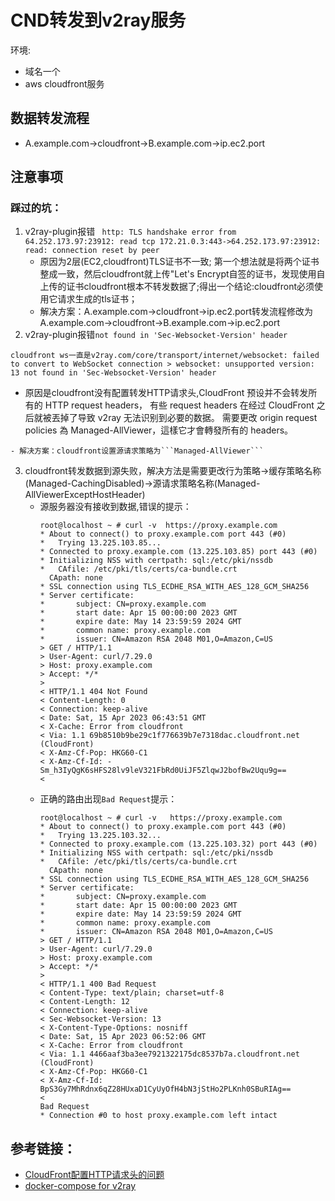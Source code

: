 # CND转发到v2ray服务
环境:
 - 域名一个
 - aws cloudfront服务


## 数据转发流程
 - A.example.com->cloudfront->B.example.com->ip.ec2.port


## 注意事项
### 踩过的坑：
1. v2ray-plugin报错 ``` http: TLS handshake error from 64.252.173.97:23912: read tcp 172.21.0.3:443->64.252.173.97:23912: read: connection reset by peer```
    - 原因为2层(EC2,cloudfront)TLS证书不一致; 第一个想法就是将两个证书整成一致，然后cloudfront就上传"Let's Encrypt自签的证书，发现使用自上传的证书cloudfront根本不转发数据了;得出一个结论:cloudfront必须使用它请求生成的tls证书；
    - 解决方案：A.example.com->cloudfront->ip.ec2.port转发流程修改为A.example.com->cloudfront->B.example.com->ip.ec2.port
2. v2ray-plugin报错```not found in 'Sec-Websocket-Version' header ```   
  ```shell
cloudfront ws一直是v2ray.com/core/transport/internet/websocket: failed to convert to WebSocket connection > websocket: unsupported version: 13 not found in 'Sec-Websocket-Version' header
```
   - 原因是cloudfront没有配置转发HTTP请求头,CloudFront 预设并不会转发所有的 HTTP request headers，
    有些 request headers 在经过 CloudFront 之后就被丟掉了导致 v2ray 无法识别到必要的数据。
     需要更改 origin request policies 為 Managed-AllViewer，這樣它才會轉發所有的 headers。
   
    - 解决方案：cloudfront设置源请求策略为```Managed-AllViewer```

3. cloudfront转发数据到源失败，解决方法是需要更改行为策略->缓存策略名称(Managed-CachingDisabled)->源请求策略名称(Managed-AllViewerExceptHostHeader)
    - 源服务器没有接收到数据,错误的提示：
        ```shell
        root@localhost ~ # curl -v  https://proxy.example.com
        * About to connect() to proxy.example.com port 443 (#0)
        *   Trying 13.225.103.85...
        * Connected to proxy.example.com (13.225.103.85) port 443 (#0)
        * Initializing NSS with certpath: sql:/etc/pki/nssdb
        *   CAfile: /etc/pki/tls/certs/ca-bundle.crt
          CApath: none
        * SSL connection using TLS_ECDHE_RSA_WITH_AES_128_GCM_SHA256
        * Server certificate:
        *       subject: CN=proxy.example.com
        *       start date: Apr 15 00:00:00 2023 GMT
        *       expire date: May 14 23:59:59 2024 GMT
        *       common name: proxy.example.com
        *       issuer: CN=Amazon RSA 2048 M01,O=Amazon,C=US
        > GET / HTTP/1.1
        > User-Agent: curl/7.29.0
        > Host: proxy.example.com
        > Accept: */*
        >
        < HTTP/1.1 404 Not Found
        < Content-Length: 0
        < Connection: keep-alive
        < Date: Sat, 15 Apr 2023 06:43:51 GMT
        < X-Cache: Error from cloudfront
        < Via: 1.1 69b8510b9be29c1f776639b7e7318dac.cloudfront.net (CloudFront)
        < X-Amz-Cf-Pop: HKG60-C1
        < X-Amz-Cf-Id: -Sm_h3IyQgK6sHFS28lv9leV321FbRd0UiJF5ZlqwJ2bofBw2Uqu9g==
        <
        
        ```
     - 正确的路由出现```Bad Request```提示：
        ```shell
        root@localhost ~ # curl -v   https://proxy.example.com
        * About to connect() to proxy.example.com port 443 (#0)
        *   Trying 13.225.103.32...
        * Connected to proxy.example.com (13.225.103.32) port 443 (#0)
        * Initializing NSS with certpath: sql:/etc/pki/nssdb
        *   CAfile: /etc/pki/tls/certs/ca-bundle.crt
          CApath: none
        * SSL connection using TLS_ECDHE_RSA_WITH_AES_128_GCM_SHA256
        * Server certificate:
        *       subject: CN=proxy.example.com
        *       start date: Apr 15 00:00:00 2023 GMT
        *       expire date: May 14 23:59:59 2024 GMT
        *       common name: proxy.example.com
        *       issuer: CN=Amazon RSA 2048 M01,O=Amazon,C=US
        > GET / HTTP/1.1
        > User-Agent: curl/7.29.0
        > Host: proxy.example.com
        > Accept: */*
        >
        < HTTP/1.1 400 Bad Request
        < Content-Type: text/plain; charset=utf-8
        < Content-Length: 12
        < Connection: keep-alive
        < Sec-Websocket-Version: 13
        < X-Content-Type-Options: nosniff
        < Date: Sat, 15 Apr 2023 06:52:06 GMT
        < X-Cache: Error from cloudfront
        < Via: 1.1 4466aaf3ba3ee7921322175dc8537b7a.cloudfront.net (CloudFront)
        < X-Amz-Cf-Pop: HKG60-C1
        < X-Amz-Cf-Id: BpS3Gy7MhRdnx6qZ28HUxaD1CyUyOfH4bN3jStHo2PLKnh0SBuRIAg==
        <
        Bad Request
        * Connection #0 to host proxy.example.com left intact
        ```

## 参考链接：
- [CloudFront配置HTTP请求头的问题](https://github.com/v2ray/discussion/issues/795)
- [docker-compose for v2ray](https://hub.docker.com/r/gists/v2ray-plugin)